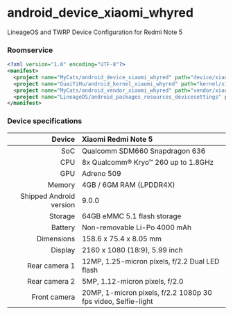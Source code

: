 # android_device_xiaomi_whyred
LineageOS and TWRP Device Configuration for Redmi Note 5

### Roomservice

```xml
<?xml version="1.0" encoding="UTF-8"?>
<manifest>
  <project name="MyCats/android_device_xiaomi_whyred" path="device/xiaomi/whyred" remote="github" revision="lineage-16.0-uo" />
  <project name="GuaiYiHu/android_kernel_xiaomi_whyred" path="kernel/xiaomi/whyred" remote="github" revision="mkp" />
  <project name="MyCats/android_vendor_xiaomi_whyred" path="vendor/xiaomi/whyred" remote="github" revision="lineage-16.0-uo" />
  <project name="LineageOS/android_packages_resources_devicesettings" path="packages/resources/devicesettings" remote="github" revision="lineage-16.0" />
</manifest>
```

### Device specifications

| Device       | Xiaomi Redmi Note 5                         |
| -----------: | :---------------------------------------------- |
| SoC          | Qualcomm SDM660 Snapdragon 636                  |
| CPU          | 8x Qualcomm® Kryo™ 260 up to 1.8GHz             |
| GPU          | Adreno 509                                      |
| Memory       | 4GB / 6GM RAM (LPDDR4X)                         |
| Shipped Android version | 9.0.0                              |
| Storage      | 64GB eMMC 5.1 flash storage                     |
| Battery      | Non-removable Li-Po 4000 mAh                    |
| Dimensions   | 158.6 x 75.4 x 8.05 mm                          |
| Display      | 2160 x 1080 (18:9), 5.99 inch                   |
| Rear camera 1 | 12MP, 1.25-micron pixels, f/2.2 Dual LED flash |
| Rear camera 2 | 5MP, 1.12-micron pixels, f/2.0                |
| Front camera | 20MP, 1-micron pixels, f/2.2 1080p 30 fps video, Selfie-light|

